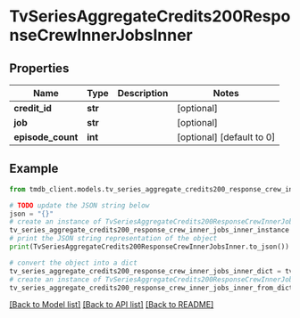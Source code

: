 # TvSeriesAggregateCredits200ResponseCrewInnerJobsInner


## Properties

Name | Type | Description | Notes
------------ | ------------- | ------------- | -------------
**credit_id** | **str** |  | [optional] 
**job** | **str** |  | [optional] 
**episode_count** | **int** |  | [optional] [default to 0]

## Example

```python
from tmdb_client.models.tv_series_aggregate_credits200_response_crew_inner_jobs_inner import TvSeriesAggregateCredits200ResponseCrewInnerJobsInner

# TODO update the JSON string below
json = "{}"
# create an instance of TvSeriesAggregateCredits200ResponseCrewInnerJobsInner from a JSON string
tv_series_aggregate_credits200_response_crew_inner_jobs_inner_instance = TvSeriesAggregateCredits200ResponseCrewInnerJobsInner.from_json(json)
# print the JSON string representation of the object
print(TvSeriesAggregateCredits200ResponseCrewInnerJobsInner.to_json())

# convert the object into a dict
tv_series_aggregate_credits200_response_crew_inner_jobs_inner_dict = tv_series_aggregate_credits200_response_crew_inner_jobs_inner_instance.to_dict()
# create an instance of TvSeriesAggregateCredits200ResponseCrewInnerJobsInner from a dict
tv_series_aggregate_credits200_response_crew_inner_jobs_inner_from_dict = TvSeriesAggregateCredits200ResponseCrewInnerJobsInner.from_dict(tv_series_aggregate_credits200_response_crew_inner_jobs_inner_dict)
```
[[Back to Model list]](../README.md#documentation-for-models) [[Back to API list]](../README.md#documentation-for-api-endpoints) [[Back to README]](../README.md)


